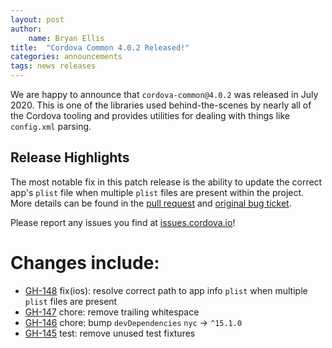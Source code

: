 ```yaml
---
layout: post
author:
    name: Bryan Ellis
title:  "Cordova Common 4.0.2 Released!"
categories: announcements
tags: news releases
---
```


We are happy to announce that `cordova-common@4.0.2` was released in July 2020. This is one of the libraries used behind-the-scenes by nearly all of the Cordova tooling and provides utilities for dealing with things like `config.xml` parsing.

## Release Highlights

The most notable fix in this patch release is the ability to update the correct app's `plist` file when multiple `plist` files are present within the project. More details can be found in the [pull request](https://github.com/apache/cordova-common/pull/148) and [original bug ticket](https://github.com/apache/cordova-common/issues/144).

Please report any issues you find at [issues.cordova.io](http://issues.cordova.io/)!

<!--more-->
# Changes include:

* [GH-148](https://github.com/apache/cordova-common/pull/148) fix(ios): resolve correct path to app info `plist` when multiple `plist` files are present
* [GH-147](https://github.com/apache/cordova-common/pull/147) chore: remove trailing whitespace
* [GH-146](https://github.com/apache/cordova-common/pull/146) chore: bump `devDependencies` `nyc` -> `^15.1.0`
* [GH-145](https://github.com/apache/cordova-common/pull/145) test: remove unused test fixtures
